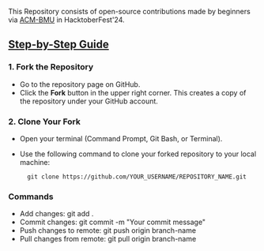 This Repository consists of open-source contributions made by beginners via [ACM-BMU]([url](https://acmbmu.com/)) in HacktoberFest'24.

## [Step-by-Step Guide](https://docs.google.com/document/d/1Q0moGncnVrqtyNK9egjHNQQZ55evcllL1xVMo-tvdlA/edit?usp=sharing)

### 1. Fork the Repository
- Go to the repository page on GitHub.
- Click the **Fork** button in the upper right corner. This creates a copy of the repository under your GitHub account.

### 2. Clone Your Fork
- Open your terminal (Command Prompt, Git Bash, or Terminal).
- Use the following command to clone your forked repository to your local machine:
  
        git clone https://github.com/YOUR_USERNAME/REPOSITORY_NAME.git

### Commands
- Add changes: git add .
- Commit changes: git commit -m "Your commit message"
- Push changes to remote: git push origin branch-name
- Pull changes from remote: git pull origin branch-name

